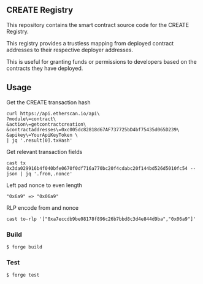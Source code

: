 ## CREATE Registry

This repository contains the smart contract source code for the CREATE Registry. 

This registry provides a trustless mapping from deployed contract addresses to their respective deployer addresses. 

This is useful for granting funds or permissions to developers based on the contracts they have deployed.

## Usage

Get the CREATE transaction hash
```shell
curl https://api.etherscan.io/api\
?module\=contract\
&action\=getcontractcreation\
&contractaddresses\=0xc005dc82818d67AF737725bD4bf75435d065D239\
&apikey\=YourApiKeyToken \
| jq '.result[0].txHash'
```

Get relevant transaction fields
```shell
cast tx 0x3da029916b4f040bfe0670f0df716a770bc20f4cdabc20f144bd526d5010fc54 --json | jq '.from,.nonce'
```

Left pad nonce to even length
```shell
"0x6a9" => "0x06a9"
```

RLP encode from and nonce
```shell
cast to-rlp '["0xa7eccdb9be08178f896c26b7bbd8c3d4e844d9ba","0x06a9"]'
```

### Build

```shell
$ forge build
```

### Test

```shell
$ forge test
```
